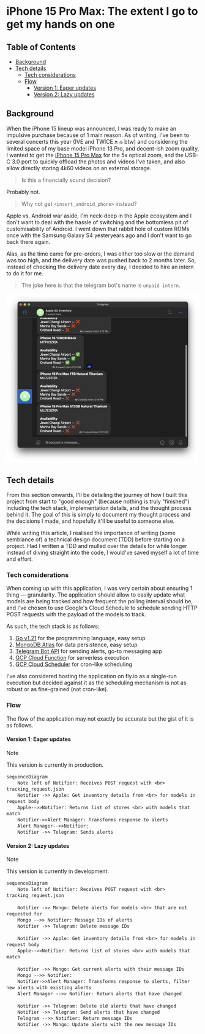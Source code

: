 # iPhone 15 Pro Max: The extent I go to get my hands on one

<!-- omit in toc -->
## Table of Contents

- [Background](#background)
- [Tech details](#tech-details)
  - [Tech considerations](#tech-considerations)
  - [Flow](#flow)
    - [Version 1: Eager updates](#version-1-eager-updates)
    - [Version 2: Lazy updates](#version-2-lazy-updates)

## Background

When the iPhone 15 lineup was announced, I was ready to make an impulsive purchase because of 1 main reason. As of writing, I've been to several concerts this year (IVE and TWICE 🔛 🔝 btw) and considering the limited space of my base model iPhone 13 Pro, and decent-ish zoom quality, I wanted to get the [iPhone 15 Pro Max](https://support.apple.com/kb/SP904?locale=en_US) for the 5x optical zoom, and the USB-C 3.0 port to quickly offload the photos and videos I've taken, and also allow directly storing 4k60 videos on an external storage.

> Is this a financially sound decision?

Probably not.

> Why not get `<insert_android_phone>` instead?

Apple vs. Android war aside, I'm neck-deep in the Apple ecosystem and I don't want to deal with the hassle of switching and the bottomless pit of customisability of Android. I went down that rabbit hole of custom ROMs once with the Samsung Galaxy S4 yesteryears ago and I don't want to go back there again.

Alas, as the time came for pre-orders, I was either too slow or the demand was too high, and the delivery date was pushed back to 2 months later. So, instead of checking the delivery date every day, I decided to hire an intern to do it for me.

> The joke here is that the telegram bot's name is `unpaid intern`.

![Screenshot of Telegram bot](./demo.png)

## Tech details

From this section onwards, I'll be detailing the journey of how I built this project from start to "good enough" (because nothing is truly "finished") including the tech stack, implementation details, and the thought process behind it. The goal of this is simply to document my thought process and the decisions I made, and hopefully it'll be useful to someone else.

While writing this article, I realised the importance of writing (some semblance of) a technical design document (TDD) before starting on a project. Had I written a TDD and mulled over the details for while longer instead of diving straight into the code, I would've saved myself a lot of time and effort.

### Tech considerations

When coming up with this application, I was very certain about ensuring 1 thing — granularity. The application should allow to easily update what models are being tracked and how frequent the polling interval should be, and I've chosen to use Google's Cloud Schedule to schedule sending HTTP POST requests with the payload of the models to track.

As such, the tech stack is as follows:

1. [Go v1.21](https://golang.org/) for the programming language, easy setup
2. [MongoDB Atlas](https://www.mongodb.com/cloud/atlas) for data persistence, easy setup
3. [Telegram Bot API](https://core.telegram.org/bots/api) for sending alerts, go-to messaging app
4. [GCP Cloud Function](https://cloud.google.com/functions) for serverless execution
5. [GCP Cloud Scheduler](https://cloud.google.com/scheduler) for cron-like scheduling

I've also considered hosting the application on fly.io as a single-run execution but decided against it as the scheduling mechanism is not as robust or as fine-grained (not cron-like).

### Flow

The flow of the application may not exactly be accurate but the gist of it is as follows.

#### Version 1: Eager updates

> [!NOTE]
> This version is currently in production.

```mermaid
sequenceDiagram
    Note left of Notifier: Receives POST request with <br> tracking_request.json
    Notifier ->> Apple: Get inventory details from <br> for models in request body
    Apple-->>Notifier: Returns list of stores <br> with models that match
    Notifier->>Alert Manager: Transforms response to alerts
    Alert Manager-->>Notifier: 
    Notifier ->> Telegram: Sends alerts
```

#### Version 2: Lazy updates

> [!NOTE]
> This version is currently in development.

```mermaid
sequenceDiagram
    Note left of Notifier: Receives POST request with <br> tracking_request.json
    
    Notifier ->> Mongo: Delete alerts for models <br> that are not requested for
    Mongo -->> Notifier: Message IDs of alerts
    Notifier ->> Telegram: Delete message IDs
    
    Notifier ->> Apple: Get inventory details from <br> for models in request body
    Apple-->>Notifier: Returns list of stores <br> with models that match

    Notifier ->> Mongo: Get current alerts with their message IDs
    Mongo -->> Notifier: 
    Notifier->>Alert Manager: Transforms response to alerts, filter new alerts with existing alerts
    Alert Manager -->> Notifier: Return alerts that have changed
    
    Notifier ->> Telegram: Delete old alerts that have changed
    Notifier ->> Telegram: Send alerts that have changed
    Telegram -->> Notifier: Return message IDs
    Notifier ->> Mongo: Update alerts with the new message IDs
```

<!-- ## Takeaways -->
<!-- TODO: After completing version 2 -->
